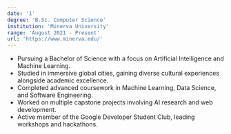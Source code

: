 ```yaml
---
date: '1'
degree: 'B.Sc. Computer Science'
institution: 'Minerva University'
range: 'August 2021 - Present'
url: 'https://www.minerva.edu/'
---
```


- Pursuing a Bachelor of Science with a focus on Artificial Intelligence and Machine Learning.
- Studied in immersive global cities, gaining diverse cultural experiences alongside academic excellence.
- Completed advanced coursework in Machine Learning, Data Science, and Software Engineering.
- Worked on multiple capstone projects involving AI research and web development.
- Active member of the Google Developer Student Club, leading workshops and hackathons.
